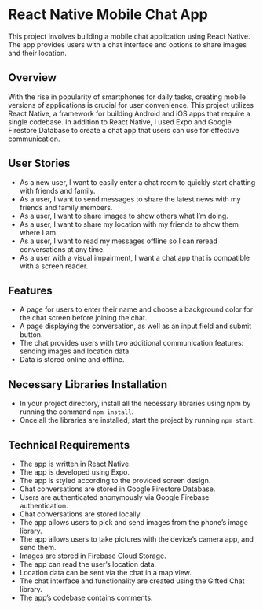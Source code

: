# React Native Mobile Chat App

This project involves building a mobile chat application using React Native. The app provides users with a chat interface and options to share images and their location.

## Overview

With the rise in popularity of smartphones for daily tasks, creating mobile versions of applications is crucial for user convenience. This project utilizes React Native, a framework for building Android and iOS apps that require a single codebase. In addition to React Native, I used Expo and Google Firestore Database to create a chat app that users can use for effective communication.

## User Stories

- As a new user, I want to easily enter a chat room to quickly start chatting with friends and family.
- As a user, I want to send messages to share the latest news with my friends and family members.
- As a user, I want to share images to show others what I’m doing.
- As a user, I want to share my location with my friends to show them where I am.
- As a user, I want to read my messages offline so I can reread conversations at any time.
- As a user with a visual impairment, I want a chat app that is compatible with a screen reader.

## Features

- A page for users to enter their name and choose a background color for the chat screen before joining the chat.
- A page displaying the conversation, as well as an input field and submit button.
- The chat provides users with two additional communication features: sending images and location data.
- Data is stored online and offline.

## Necessary Libraries Installation

- In your project directory, install all the necessary libraries using npm by running the command `npm install`.
- Once all the libraries are installed, start the project by running `npm start`.

## Technical Requirements

- The app is written in React Native.
- The app is developed using Expo.
- The app is styled according to the provided screen design.
- Chat conversations are stored in Google Firestore Database.
- Users are authenticated anonymously via Google Firebase authentication.
- Chat conversations are stored locally.
- The app allows users to pick and send images from the phone’s image library.
- The app allows users to take pictures with the device’s camera app, and send them.
- Images are stored in Firebase Cloud Storage.
- The app can read the user’s location data.
- Location data can be sent via the chat in a map view.
- The chat interface and functionality are created using the Gifted Chat library.
- The app’s codebase contains comments.
